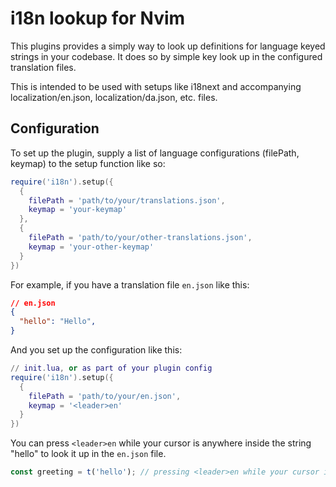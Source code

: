 # i18n lookup for Nvim

This plugins provides a simply way to look up definitions for language keyed strings in your codebase.
It does so by simple key look up in the configured translation files.

This is intended to be used with setups like i18next and accompanying localization/en.json, localization/da.json, etc. files.

## Configuration

To set up the plugin, supply a list of language configurations (filePath, keymap) to the setup function like so:
```lua
require('i18n').setup({
  {
    filePath = 'path/to/your/translations.json',
    keymap = 'your-keymap'
  },
  {
    filePath = 'path/to/your/other-translations.json',
    keymap = 'your-other-keymap'
  }
})
```

For example, if you have a translation file `en.json` like this:
```json
// en.json
{
  "hello": "Hello",
}
```
And you set up the configuration like this:
```lua
// init.lua, or as part of your plugin config
require('i18n').setup({
  {
    filePath = 'path/to/your/en.json',
    keymap = '<leader>en'
  }
})
```

You can press `<leader>en` while your cursor is anywhere inside the string "hello" to look it up in the `en.json` file.
```typescript
const greeting = t('hello'); // pressing <leader>en while your cursor is in the string will open the en.json file and go to the "hello" key
```




